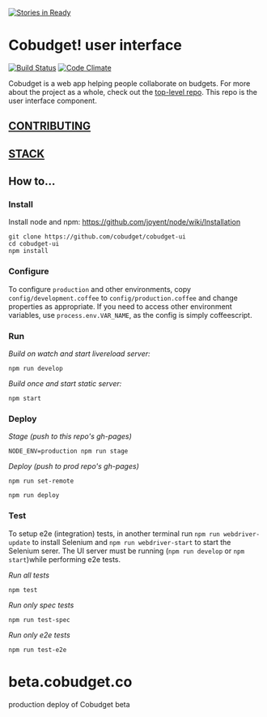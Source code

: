 [![Stories in Ready](https://badge.waffle.io/open-app/cobudget-ui.png?label=ready&title=Ready)](https://waffle.io/open-app/cobudget-ui)
# Cobudget! user interface

[![Build Status](https://travis-ci.org/open-app/cobudget-ui.svg?branch=master)](https://travis-ci.org/open-app/cobudget-ui)
[![Code Climate](https://codeclimate.com/github/open-app/cobudget-ui/badges/gpa.svg)](https://codeclimate.com/github/open-app/cobudget-ui)

Cobudget is a web app helping people collaborate on budgets. For more about the project as a whole, check out the [top-level repo](https://github.com/open-app/cobudget). This repo is the user interface component.

## [CONTRIBUTING](./CONTRIBUTING.md)

## [STACK](./STACK.md)

## How to...

### Install

Install node and npm: https://github.com/joyent/node/wiki/Installation 

```
git clone https://github.com/cobudget/cobudget-ui
cd cobudget-ui
npm install
```

### Configure

To configure `production` and other environments, copy `config/development.coffee` to `config/production.coffee` and change properties as appropriate. If you need to access other environment variables, use `process.env.VAR_NAME`, as the config is simply coffeescript.

### Run

*Build on watch and start livereload server:*

```
npm run develop
```

*Build once and start static server:*

```
npm start
```

### Deploy

*Stage (push to this repo's gh-pages)*

```
NODE_ENV=production npm run stage
```

*Deploy (push to prod repo's gh-pages)*

```
npm run set-remote
```

```
npm run deploy
```

### Test

To setup e2e (integration) tests, in another terminal run `npm run webdriver-update` to install Selenium and `npm run webdriver-start` to start the Selenium serer. The UI server must be running (`npm run develop` or `npm start`)while performing e2e tests.

*Run all tests*

```
npm test
```

*Run only spec tests*

```
npm run test-spec
```

*Run only e2e tests*

```
npm run test-e2e
```

# beta.cobudget.co
production deploy of Cobudget beta

